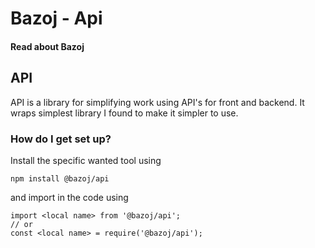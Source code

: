 # Bazoj - Api #

#### Read about Bazoj ####

## API ##

API is a library for simplifying work using API's for front and backend.
It wraps simplest library I found to make it simpler to use.

### How do I get set up? ###

Install the specific wanted tool using

```
npm install @bazoj/api
```
and import in the code using

```
import <local name> from '@bazoj/api';
// or
const <local name> = require('@bazoj/api');
```